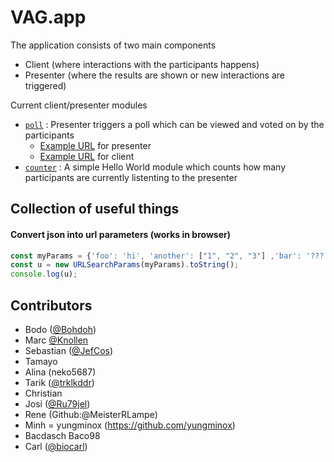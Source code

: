 # VAG.app

The application consists of two main components
- Client (where interactions with the participants happens)
- Presenter (where the results are shown or new interactions are triggered)

Current client/presenter modules
- [`poll`](src/app/poll) : Presenter triggers a poll which can be viewed and voted on by the participants
    - [Example URL](http://localhost:4200/java-2022/presenter?interaction=poll&questions=Why%20is%20the%20universe%20green%3F,%20What%20about%20the%20ocean,why%20today%3F) for presenter
    - [Example URL](http://localhost:4200/java-2022) for client
- [`counter`](src/app/counter) : A simple Hello World module which counts how many participants are currently listenting to the presenter

## Collection of useful things
#### Convert json into url parameters (works in browser)
```javascript
const myParams = {'foo': 'hi', 'another': ["1", "2", "3"] ,'bar': '???'};
const u = new URLSearchParams(myParams).toString();
console.log(u);
```



## Contributors
- Bodo ([@Bohdoh](https://github.com/Bohdoh))
- Marc	[@Knollen](https://github.com/knollen)      
- Sebastian ([@JefCos](https://github.com/JefCos))
- Tamayo    
- Alina (neko5687)    
- Tarik  ([@trklkddr](https://github.com/trklkddr))      
- Christian 
- Josi ([@Ru79jel](https://github.com/Ru79jel))
- Rene (Github:@MeisterRLampe)      
- Minh  = yungminox (https://github.com/yungminox)    
- Bacdasch Baco98
- Carl ([@biocarl](https://github.com/biocarl))

